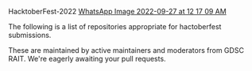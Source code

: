 HacktoberFest-2022
[WhatsApp Image 2022-09-27 at 12 17 09 AM](https://user-images.githubusercontent.com/93343362/196181941-f40a4881-495c-40dd-9d22-158615b501dd.jpeg)

The following is a list of repositories appropriate for hactoberfest submissions.

These are maintained by active maintainers and moderators from  GDSC RAIT.
We're eagerly awaiting your pull requests.
